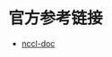 # 官方参考链接

- [nccl-doc](https://docs.nvidia.com/deeplearning/nccl/user-guide/docs/usage/collectives.html)